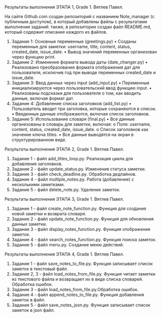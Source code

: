 Результаты выполнения ЭТАПА 1, Grade 1. Вятлев Павел.

На сайте Github.com создан репозиторий с названием Note_manager (с публичным доступом), в который добавлены файлы с результатами выполнения заданий:
также, в репозитории создан файл README.md, который содержит описание каждого из файлов.

1. Задание 1: Основные переменные (greetings.py)
•	Созданы переменные для заметки: username, title, content, status, created_date, issue_date.
•	Вывод значений переменных организован через функцию print.
2. Задание 2: Изменение формата вывода даты (date_changer.py)
•	Реализовано преобразование формата отображения дат для пользователя, исключив год при выводе переменных created_date и issue_date.
3. Задание 3: Ввод данных через input (add_input.py)
•	Переменные инициализируются через пользовательский ввод функцию input.
•	Реализованы подсказки для пользователя о том, как вводить данные, включая формат дат.
4. Задание 4: Добавление списка заголовков (add_list.py)
•	Пользователь вводит три заголовка, которые сохраняются в список.
•	Введенные данные отображаются, включая список заголовков.
5. Задание 5: Использование словаря (final.py)
•	Все данные организованы в словарь для заметки, включая:
o	Поля: username, content, status, created_date, issue_date.
o	Список заголовков как значение ключа titles.
•	Все данные выводятся на экран в структурированном виде.

Результаты выполнения ЭТАПА 2, Grade 1. Вятлев Павел.
1. Задание 1 - файл add_titles_loop.py.  Реализация цикла для добавления заголовков.
2. Задание 2 - файл update_status.py. Изменения статуса заметки.
3. Задание 3 - файл check_deadline.py. Обработка дедлайнов.
4. Задание 4 - файл multiple_notes.py. Работа (добавление) с несколькими заметками.
5. Задание 5 - файл delete_note.py. Удаление заметок.

Результаты выполнения ЭТАПА 3, Grade 1. Вятлев Павел.
1. Задание 1 - файл create_note_function.py.  Функция для создания новой заметки и возврата словаря.
2. Задание 2 - файл update_note_function.py. Функция для обновления данных заметки.
3. Задание 3 - файл display_notes_function.py. Функция отображения заметок.
4. Задание 4 - файл search_notes_function.py. Функция поиска заметок.
5. Задание 5 - файл menu.py. Создание меню действий.

Результаты выполнения ЭТАПА 4, Grade 1. Вятлев Павел.

1. Задание 1 - файл save_notes_to_file.py. Функция записывает список заметок в текстовый файл.
2. Задание 2, 3 - файл load_notes_from_file.py. Функция читает заметки из текстового файла и возвращает их в виде списка словарей. Обработка ошибок.
3. Задание 3 - файл load_notes_from_file.py.Обработка ошибок.
4. Задание 4 - файл append_notes_to_file.py. Функция добавления заметок в файл.
5. Задание 5 - файл save_notes_json.py. Функция записывает список заметок в json файл.

